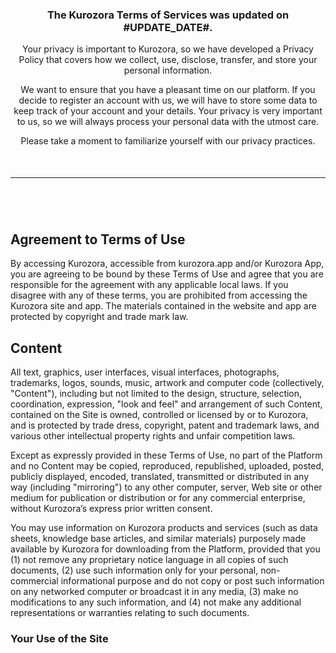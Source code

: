<section style="padding-bottom: 22px;">

<div style="text-align: center;">

### The Kurozora Terms of Services was updated on #UPDATE_DATE#.
Your privacy is important to Kurozora, so we have developed a Privacy Policy that covers how we collect, use, disclose, transfer, and store your personal information.
<div></div>

We want to ensure that you have a pleasant time on our platform. If you decide to register an account with us, we will have to store some data to keep track of your account and your details. Your privacy is very important to us, so we will always process your personal data with the utmost care.
<div></div>

Please take a moment to familiarize yourself with our privacy practices.

</div>

</section>

<section style="text-align: center;">
<div></div>
<span>

* * *

</span>
<div></div>
<div></div>

</section>

<section style="margin: 2em 0;">

<div style="padding: 2em 0;">

## Agreement to Terms of Use
By accessing Kurozora, accessible from kurozora.app and/or Kurozora App, you are agreeing to be bound by these Terms of Use and agree that you are responsible for the agreement with any applicable local laws. If you disagree with any of these terms, you are prohibited from accessing the Kurozora site and app. The materials contained in the website and app are protected by copyright and trade mark law.

## Content
All text, graphics, user interfaces, visual interfaces, photographs, trademarks, logos, sounds, music, artwork and computer code (collectively, "Content"), including but not limited to the design, structure, selection, coordination, expression, "look and feel" and arrangement of such Content, contained on the Site is owned, controlled or licensed by or to Kurozora, and is protected by trade dress, copyright, patent and trademark laws, and various other intellectual property rights and unfair competition laws.

Except as expressly provided in these Terms of Use, no part of the Platform and no Content may be copied, reproduced, republished, uploaded, posted, publicly displayed, encoded, translated, transmitted or distributed in any way (including "mirroring") to any other computer, server, Web site or other medium for publication or distribution or for any commercial enterprise, without Kurozora’s express prior written consent.

You may use information on Kurozora products and services (such as data sheets, knowledge base articles, and similar materials) purposely made available by Kurozora for downloading from the Platform, provided that you (1) not remove any proprietary notice language in all copies of such documents, (2) use such information only for your personal, non-commercial informational purpose and do not copy or post such information on any networked computer or broadcast it in any media, (3) make no modifications to any such information, and (4) not make any additional representations or warranties relating to such documents.

### Your Use of the Site
</div>
</section>

